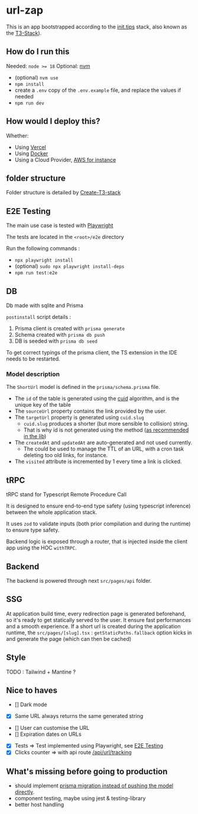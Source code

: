 # url-zap

This is an app bootstrapped according to the [init.tips](https://init.tips) stack, also known as the [T3-Stack](https://create.t3.gg)).

## How do I run this

Needed: `node >= 18`
Optional: [nvm](https://github.com/nvm-sh/nvm)

- (optional) `nvm use`
- `npm install`
- create a `.env` copy of the `.env.example` file, and replace the values if needed
- `npm run dev`

## How would I deploy this?

Whether:

- Using [Vercel](https://create.t3.gg/en/deployment/vercel)
- Using [Docker](https://create.t3.gg/en/deployment/docker)
- Using a Cloud Provider, [AWS for instance](https://aws.amazon.com/blogs/mobile/host-a-next-js-ssr-app-with-real-time-data-on-aws-amplify/)

## folder structure

Folder structure is detailed by [Create-T3-stack](https://create.t3.gg/en/folder-structure)

## E2E Testing

The main use case is tested with [Playwright](https://playwright.dev/)

The tests are located in the `<root>/e2e` directory

Run the following commands :

- `npx playwright install`
- (optional) `sudo npx playwright install-deps`
- `npm run test:e2e`

## DB

Db made with sqlite and Prisma

`postinstall` script details :

1. Prisma client is created with `prisma generate`
2. Schema created with `prisma db push`
3. DB is seeded with `prisma db seed`

To get correct typings of the prisma client, the TS extension in the IDE needs to be restarted.

### Model description

The `ShortUrl` model is defined in the `prisma/schema.prisma` file.

- The `id` of the table is generated using the [cuid](https://github.com/paralleldrive/cuid) algorithm, and is the unique key of the table
- The `sourceUrl` property contains the link provided by the user.
- The `targetUrl` property is generated using `cuid.slug`
  - `cuid.slug` produces a shorter (but more sensible to collision) string.
  - That is why id is not generated using the method ([as recommended in the lib](https://github.com/paralleldrive/cuid#short-urls))
- The `createdAt` and `updatedAt` are auto-generated and not used currently.
  - The could be used to manage the TTL of an URL, with a cron task deleting too old links, for instance.
- The `visited` attribute is incremented by 1 every time a link is clicked.

## tRPC

tRPC stand for Typescript Remote Procedure Call

It is designed to ensure end-to-end type safety (using typescript inference) between the whole application stack.

It uses `zod` to validate inputs (both prior compilation and during the runtime) to ensure type safety.

Backend logic is exposed through a router, that is injected inside the client app using the HOC `withTRPC`.

## Backend

The backend is powered through next `src/pages/api` folder.

## SSG

At application build time, every redirection page is generated beforehand, so it's ready to get statically served to the user.
It ensure fast performances and a smooth experience.
If a short url is created during the application runtime, the `src/pages/[slug].tsx` : `getStaticPaths.fallback` option kicks in and generate the page (which can then be cached)

## Style

TODO : Tailwind + Mantine ?

## Nice to haves

- [] Dark mode
- [x] Same URL always returns the same generated string
- [] User can customise the URL
- [] Expiration dates on URLs
- [x] Tests => Test implemented using Playwright, see [E2E Testing](#e2e-testing)
- [x] Clicks counter => with api route [/api/url/tracking](http://localhost:300/api/url.tracking)

## What's missing before going to production

- should implement [prisma migration instead of pushing the model directly](https://www.prisma.io/docs/concepts/components/prisma-migrate/db-push#choosing-db-push-or-prisma-migrate).
- component testing, maybe using jest & testing-library
- better host handling
